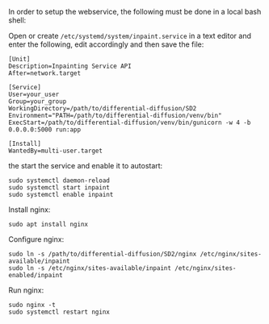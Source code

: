 In order to setup the webservice, the following must be done in a local bash shell:

Open or create `/etc/systemd/system/inpaint.service` in a text editor and enter the following, edit accordingly and then save the file:

```
[Unit]
Description=Inpainting Service API
After=network.target

[Service]
User=your_user
Group=your_group
WorkingDirectory=/path/to/differential-diffusion/SD2
Environment="PATH=/path/to/differential-diffusion/venv/bin"
ExecStart=/path/to/differential-diffusion/venv/bin/gunicorn -w 4 -b 0.0.0.0:5000 run:app

[Install]
WantedBy=multi-user.target
```

the start the service and enable it to autostart:

```
sudo systemctl daemon-reload
sudo systemctl start inpaint
sudo systemctl enable inpaint
```

Install nginx:

`sudo apt install nginx`

Configure nginx:

```
sudo ln -s /path/to/differential-diffusion/SD2/nginx /etc/nginx/sites-available/inpaint
sudo ln -s /etc/nginx/sites-available/inpaint /etc/nginx/sites-enabled/inpaint
```

Run nginx:

```
sudo nginx -t
sudo systemctl restart nginx
```